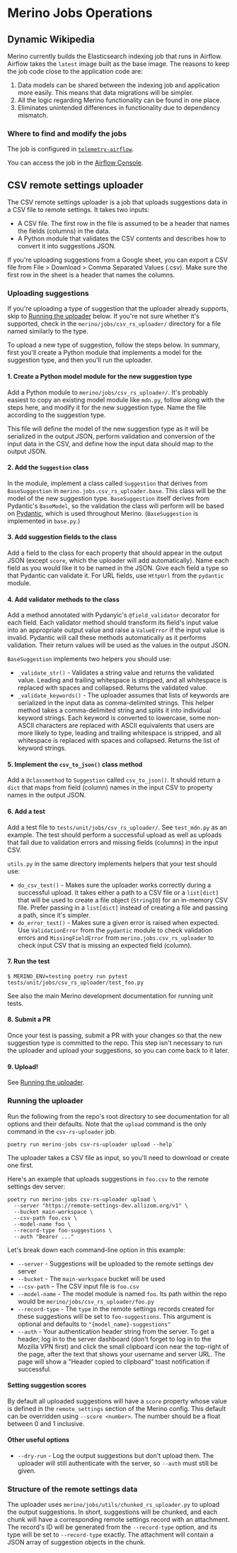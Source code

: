 # Merino Jobs Operations

## Dynamic Wikipedia

Merino currently builds the Elasticsearch indexing job that runs in Airflow.
Airflow takes the `latest` image built as the base image.
The reasons to keep the job code close to the application code are:

1. Data models can be shared between the indexing job and application more easily. 
   This means that data migrations will be simpler.
2. All the logic regarding Merino functionality can be found in one place.
3. Eliminates unintended differences in functionality due to dependency mismatch.

### Where to find and modify the jobs

The job is configured in [`telemetry-airflow`](https://github.com/mozilla/telemetry-airflow).

You can access the job in the 
[Airflow Console](https://workflow.telemetry.mozilla.org/dags/merino_jobs/grid?search=merino_jobs).

## CSV remote settings uploader

The CSV remote settings uploader is a job that uploads suggestions data in a CSV
file to remote settings. It takes two inputs:

* A CSV file. The first row in the file is assumed to be a header that names
  the fields (columns) in the data.
* A Python module that validates the CSV contents and describes how to convert
  it into suggestions JSON.

If you're uploading suggestions from a Google sheet, you can export a CSV file
from File > Download > Comma Separated Values (.csv). Make sure the first row in
the sheet is a header that names the columns.

### Uploading suggestions

If you're uploading a type of suggestion that the uploader already supports,
skip to [Running the uploader](#running-the-uploader) below. If you're not sure
whether it's supported, check in the `merino/jobs/csv_rs_uploader/` directory
for a file named similarly to the type.

To upload a new type of suggestion, follow the steps below. In summary, first
you'll create a Python module that implements a model for the suggestion type,
and then you'll run the uploader.

#### 1. Create a Python model module for the new suggestion type

Add a Python module to `merino/jobs/csv_rs_uploader/`. It's probably easiest to
copy an existing model module like `mdn.py`, follow along with the steps here,
and modify it for the new suggestion type. Name the file according to the
suggestion type.

This file will define the model of the new suggestion type as it will be
serialized in the output JSON, perform validation and conversion of the input
data in the CSV, and define how the input data should map to the output JSON.

#### 2. Add the `Suggestion` class

In the module, implement a class called `Suggestion` that derives from
`BaseSuggestion` in `merino.jobs.csv_rs_uploader.base`. This class will be the
model of the new suggestion type. `BaseSuggestion` itself derives from
Pydantic's `BaseModel`, so the validation the class will perform will be based
on [Pydantic][Pydantic], which is used throughout Merino. (`BaseSuggestion` is
implemented in `base.py`.)

[Pydantic]: https://docs.pydantic.dev/latest/usage/models/

#### 3. Add suggestion fields to the class

Add a field to the class for each property that should appear in the output JSON
(except `score`, which the uploader will add automatically). Name each field as
you would like it to be named in the JSON. Give each field a type so that
Pydantic can validate it. For URL fields, use `HttpUrl` from the `pydantic`
module.

#### 4. Add validator methods to the class

Add a method annotated with Pydanyic's `@field_validator` decorator for each field.
Each validator method should transform its field's input value into an appropriate output value and raise a `ValueError` if the input value is invalid.
Pydantic will call these methods automatically as it performs validation.
Their return values will be used as the values in the output JSON.

`BaseSuggestion` implements two helpers you should use:

* `_validate_str()` - Validates a string value and returns the validated value.
  Leading and trailing whitespace is stripped, and all whitespace is replaced
  with spaces and collapsed. Returns the validated value.
* `_validate_keywords()` - The uploader assumes that lists of keywords are
  serialized in the input data as comma-delimited strings. This helper method
  takes a comma-delimited string and splits it into individual keyword strings.
  Each keyword is converted to lowercase, some non-ASCII characters are replaced
  with ASCII equivalents that users are more likely to type, leading and
  trailing whitespace is stripped, and all whitespace is replaced with spaces
  and collapsed. Returns the list of keyword strings.

#### 5. Implement the `csv_to_json()` class method

Add a `@classmethod` to `Suggestion` called `csv_to_json()`. It should return a
`dict` that maps from field (column) names in the input CSV to property names in
the output JSON.

#### 6. Add a test

Add a test file to `tests/unit/jobs/csv_rs_uploader/`. See `test_mdn.py` as an
example. The test should perform a successful upload as well as uploads that
fail due to validation errors and missing fields (columns) in the input CSV.

`utils.py` in the same directory implements helpers that your test should use:

* `do_csv_test()` - Makes sure the uploader works correctly during a successful
  upload. It takes either a path to a CSV file or a `list[dict]` that will be
  used to create a file object (`StringIO`) for an in-memory CSV file. Prefer
  passing in a `list[dict]` instead of creating a file and passing a path, since
  it's simpler.
* `do_error_test()` - Makes sure a given error is raised when expected. Use
  `ValidationError` from the `pydantic` module to check validation errors and
  `MissingFieldError` from `merino.jobs.csv_rs_uploader` to check input CSV that
  is missing an expected field (column).

#### 7. Run the test

```
$ MERINO_ENV=testing poetry run pytest tests/unit/jobs/csv_rs_uploader/test_foo.py
```

See also the main Merino development documentation for running unit tests.

#### 8. Submit a PR

Once your test is passing, submit a PR with your changes so that the new
suggestion type is committed to the repo. This step isn't necessary to run the
uploader and upload your suggestions, so you can come back to it later.

#### 9. Upload!

See [Running the uploader](#running-the-uploader).

### Running the uploader

Run the following from the repo's root directory to see documentation for all
options and their defaults. Note that the `upload` command is the only command
in the `csv-rs-uploader` job.

```
poetry run merino-jobs csv-rs-uploader upload --help`
```

The uploader takes a CSV file as input, so you'll need to download or create one
first.

Here's an example that uploads suggestions in `foo.csv` to the remote settings
dev server:

```
poetry run merino-jobs csv-rs-uploader upload \
  --server "https://remote-settings-dev.allizom.org/v1" \
  --bucket main-workspace \
  --csv-path foo.csv \
  --model-name foo \
  --record-type foo-suggestions \
  --auth "Bearer ..."
```

Let's break down each command-line option in this example:

* `--server` - Suggestions will be uploaded to the remote settings dev server
* `--bucket` - The `main-workspace` bucket will be used
* `--csv-path` - The CSV input file is `foo.csv`
* `--model-name` - The model module is named `foo`. Its path within the repo
  would be `merino/jobs/csv_rs_uploader/foo.py`
* `--record-type` - The `type` in the remote settings records created for these
  suggestions will be set to `foo-suggestions`. This argument is optional and
  defaults to `"{model_name}-suggestions"`
* `--auth` - Your authentication header string from the server. To get a header,
  log in to the server dashboard (don't forget to log in to the Mozilla VPN
  first) and click the small clipboard icon near the top-right of the page,
  after the text that shows your username and server URL. The page will show a
  "Header copied to clipboard" toast notification if successful.

#### Setting suggestion scores

By default all uploaded suggestions will have a `score` property whose value is
defined in the `remote_settings` section of the Merino config. This default can
be overridden using `--score <number>`. The number should be a float between 0
and 1 inclusive.

#### Other useful options

* `--dry-run` - Log the output suggestions but don't upload them. The uploader
  will still authenticate with the server, so `--auth` must still be given.

### Structure of the remote settings data

The uploader uses `merino/jobs/utils/chunked_rs_uploader.py` to upload the
output suggestions. In short, suggestions will be chunked, and each chunk will
have a corresponding remote settings record with an attachment. The record's ID
will be generated from the `--record-type` option, and its type will be set to
`--record-type` exactly. The attachment will contain a JSON array of suggestion
objects in the chunk.
